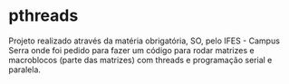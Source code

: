 # pthreads
Projeto realizado através da matéria obrigatória, SO, pelo IFES - Campus Serra onde foi pedido para fazer um código para rodar matrizes e macroblocos (parte das matrizes) com threads e programação serial e paralela.
